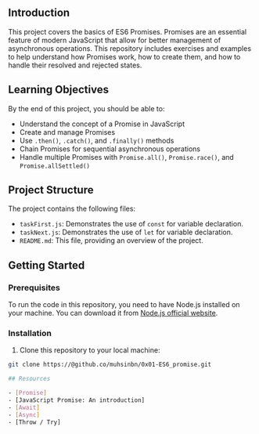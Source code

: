 ## Introduction

This project covers the basics of ES6 Promises. Promises are an essential feature of modern JavaScript that allow for better management of asynchronous operations. This repository includes exercises and examples to help understand how Promises work, how to create them, and how to handle their resolved and rejected states.

## Learning Objectives

By the end of this project, you should be able to:

- Understand the concept of a Promise in JavaScript
- Create and manage Promises
- Use `.then()`, `.catch()`, and `.finally()` methods
- Chain Promises for sequential asynchronous operations
- Handle multiple Promises with `Promise.all()`, `Promise.race()`, and `Promise.allSettled()`

## Project Structure

The project contains the following files:

- `taskFirst.js`: Demonstrates the use of `const` for variable declaration.
- `taskNext.js`: Demonstrates the use of `let` for variable declaration.
- `README.md`: This file, providing an overview of the project.

## Getting Started

### Prerequisites

To run the code in this repository, you need to have Node.js installed on your machine. You can download it from [Node.js official website](https://nodejs.org/).

### Installation

1. Clone this repository to your local machine:

```bash
git clone https://@github.co/muhsinbn/0x01-ES6_promise.git

## Resources

- [Promise]
- [JavaScript Promise: An introduction]
- [Await]
- [Async]
- [Throw / Try]

